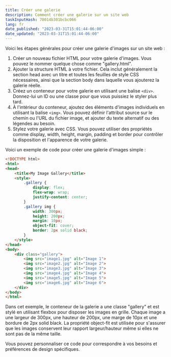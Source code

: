 ```yaml
---
title: Créer une galerie
description: Comment créer une galerie sur un site web
taskInputHash: 70014b301bcbc066
lang: fr
date_published: "2023-03-31T15:01:44-06:00"
date_updated: "2023-03-31T15:01:44-06:00"
---
```

Voici les étapes générales pour créer une galerie d'images sur un site web :
1. Créer un nouveau fichier HTML pour votre galerie d'images. Vous pouvez le nommer quelque chose comme "gallery.html".
2. Ajouter la structure HTML à votre fichier. Cela inclut généralement la section head avec un titre et toutes les feuilles de style CSS nécessaires, ainsi que la section body dans laquelle vous ajouterez la galerie réelle.
3. Créez un conteneur pour votre galerie en utilisant une balise `<div>`. Donnez-lui un ID ou une classe pour que vous puissiez le styler plus tard.
4. À l'intérieur du conteneur, ajoutez des éléments d'images individuels en utilisant la balise `<img>`. Vous pouvez définir l'attribut source sur le chemin ou l'URL du fichier image, et ajouter du texte alternatif ou des légendes au besoin.
5. Stylez votre galerie avec CSS. Vous pouvez utiliser des propriétés comme display, width, height, margin, padding et border pour contrôler la disposition et l'apparence de votre galerie.

Voici un exemple de code pour créer une galerie d'images simple :

```html
<!DOCTYPE html>
<html>
<head>
	<title>My Image Gallery</title>
	<style>
		.gallery {
			display: flex;
			flex-wrap: wrap;
			justify-content: center;
		}
		.gallery img {
			width: 300px;
			height: 200px;
			margin: 10px;
			object-fit: cover;
			border: 2px solid black;
		}
	</style>
</head>
<body>
	<div class="gallery">
		<img src="image1.jpg" alt="Image 1">
		<img src="image2.jpg" alt="Image 2">
		<img src="image3.jpg" alt="Image 3">
		<img src="image4.jpg" alt="Image 4">
		<img src="image5.jpg" alt="Image 5">
		<img src="image6.jpg" alt="Image 6">
	</div>
</body>
</html>
```

Dans cet exemple, le conteneur de la galerie a une classe "gallery" et est stylé en utilisant flexbox pour disposer les images en grille. Chaque image a une largeur de 300px, une hauteur de 200px, une marge de 10px et une bordure de 2px solid black. La propriété object-fit est utilisée pour s'assurer que les images conservent leur rapport largeur/hauteur même si elles ne sont pas de la même taille.

Vous pouvez personnaliser ce code pour correspondre à vos besoins et préférences de design spécifiques.
